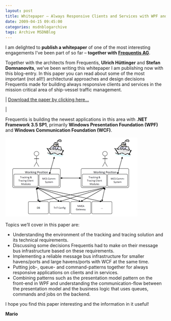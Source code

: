 ```yaml
---
layout: post
title: Whitepaper – Always Responsive Clients and Services with WPF and WCF – Frequentis AG Tracking & Tracing Logbook for Maritime Communications
date: 2009-04-15 09:45:00
categories: msdnblogarchive
tags: Archive MSDNBlog
---
```


I am delighted to **publish a whitepaper** of one of the most interesting engagements I’ve been part of so far – **together with** [**Frequentis AG**](http://www.frequentis.com/).


Together with the architects from Frequentis, **Ulrich Hüttinger** and **Stefan Domnanovits**, we’ve been writing this whitepaper I am publishing now with this blog-entry. In this paper you can read about some of the most important (not all!!) architectural approaches and design decisions Frequentis made for building always responsive clients and services in the mission critical area of ship-vessel traffic management.




| [Download the paper by clicking here…](https://github.com/mszcool/oldmsdnblogarchive/blob/master/media/2009-04-alwaysresponsiveapps.pdf)

 |


Frequentis is building the newest applications in this area with **.NET Framework 3.5 SP1**, primarily **Windows Presentation Foundation (WPF)** and **Windows Communication Foundation (WCF)**.


[![image](https://github.com/mszcool/oldmsdnblogarchive/blob/master/media/TNBlogsFS/BlogFileStorage/blogs_msdn/mszcool/WindowsLiveWriter/WhitepaperAlwaysResponsiveClientsandServ_D52C/image_thumb.png?raw=true?raw=true "image")](https://github.com/mszcool/oldmsdnblogarchive/blob/master/media/TNBlogsFS/BlogFileStorage/blogs_msdn/mszcool/WindowsLiveWriter/WhitepaperAlwaysResponsiveClientsandServ_D52C/image_2.png?raw=true?raw=true) 


Topics we’ll cover in this paper are:


* Understanding the environment of the tracking and tracing solution and its technical requirements.
* Discussing some decisions Frequentis had to make on their message bus infrastructure based on these requirements.
* Implementing a reliable message bus infrastructure for smaller havens/ports and large havens/ports with WCF at the same time.
* Putting job-, queue- and command-patterns together for always responsive applications on clients and in services.
* Combining patterns such as the presentation model pattern on the front-end in WPF and understanding the communication-flow between the presentation model and the business logic that uses queues, commands and jobs on the backend.


I hope you find this paper interesting and the information in it useful!


**Mario**


